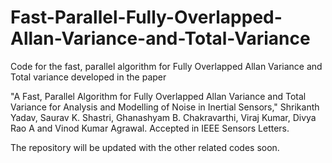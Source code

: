 # Fast-Parallel-Fully-Overlapped-Allan-Variance-and-Total-Variance
Code for the fast, parallel algorithm for Fully Overlapped Allan Variance and Total variance developed in the paper

"A Fast, Parallel Algorithm for Fully Overlapped Allan Variance and Total Variance for Analysis and Modelling of Noise in Inertial Sensors," Shrikanth Yadav, Saurav K. Shastri, Ghanashyam B. Chakravarthi, Viraj Kumar, Divya Rao A and Vinod Kumar Agrawal.  Accepted in IEEE Sensors Letters.

The repository will be updated with the other related codes soon.
